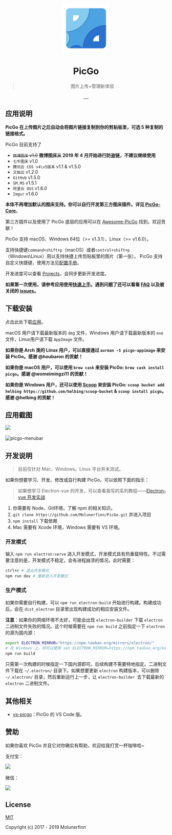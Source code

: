 <div align="center">
  <img src="https://raw.githubusercontent.com/Molunerfinn/test/master/picgo/New%20LOGO-150.png" alt="">
  <h1>PicGo</h1>
  <blockquote>图片上传+管理新体验 </blockquote>
  <a href="https://github.com/feross/standard">
    <img src="https://img.shields.io/badge/code%20style-standard-green.svg?style=flat-square" alt="">
  </a>
  <a href="https://travis-ci.org/Molunerfinn/PicGo/builds">
    <img src="https://img.shields.io/travis/Molunerfinn/PicGo.svg?style=flat-square" alt="">
  </a>
  <a href="https://github.com/Molunerfinn/PicGo/releases">
    <img src="https://img.shields.io/github/downloads/Molunerfinn/PicGo/total.svg?style=flat-square" alt="">
  </a>
  <a href="https://github.com/Molunerfinn/PicGo/releases/latest">
    <img src="https://img.shields.io/github/release/Molunerfinn/PicGo.svg?style=flat-square" alt="">
  </a>
  <a href="https://github.com/PicGo/bump-version">
    <img src="https://img.shields.io/badge/picgo-convention-blue.svg?style=flat-square" alt="">
  </a>
</div>

## 应用说明

**PicGo 在上传图片之后自动会将图片链接复制到你的剪贴板里，可选 5 种复制的链接格式。**

PicGo 目前支持了

- ~~`微博图床` v1.0~~ **微博图床从 2019 年 4 月开始进行防盗链，不建议继续使用**
- `七牛图床` v1.0
- `腾讯云 COS v4\v5版本` v1.1 & v1.5.0
- `又拍云` v1.2.0
- `GitHub` v1.5.0
- `SM.MS` v1.5.1
- `阿里云 OSS` v1.6.0
- `Imgur` v1.6.0

**本体不再增加默认的图床支持。你可以自行开发第三方图床插件。详见 [PicGo-Core](https://picgo.github.io/PicGo-Core-Doc/)**。

第三方插件以及使用了 PicGo 底层的应用可以在 [Awesome-PicGo](https://github.com/PicGo/Awesome-PicGo) 找到。欢迎贡献！

PicGo 支持 macOS、Windows 64位（>= v1.3.1），Linux（>= v1.6.0）。

支持快捷键`command+shift+p`（macOS）或者`control+shift+p`（Windows\Linux）用以支持快捷上传剪贴板里的图片（第一张）。
PicGo 支持自定义快捷键，使用方法见[配置手册](https://picgo.github.io/PicGo-Doc/zh/guide/config.html)。

开发进度可以查看 [Projects](https://github.com/Molunerfinn/PicGo/projects)，会同步更新开发进度。

**如果第一次使用，请参考应用使用[快速上手](https://picgo.github.io/PicGo-Doc/zh/guide/getting-started.html)。遇到问题了还可以看看 [FAQ](https://github.com/Molunerfinn/PicGo/blob/dev/FAQ.md) 以及被关闭的 [issues](https://github.com/Molunerfinn/PicGo/issues?q=is%3Aissue+is%3Aclosed)。**

## 下载安装

点击此处下载[应用](https://github.com/Molunerfinn/PicGo/releases)。

macOS 用户请下载最新版本的 `dmg` 文件，Windows 用户请下载最新版本的 `exe` 文件，Linux用户请下载 `AppImage` 文件。

**如果你是 Arch 类的 Linux 用户，可以直接通过 `aurman -S picgo-appimage` 来安装 PicGo。感谢 @houbaron 的贡献！**

**如果你是 macOS 用户，可以使用 `brew cask` 来安装 PicGo: `brew cask install picgo`。感谢 @womeimingzi11 的贡献！**

**如果你是 Windows 用户，还可以使用 [Scoop](https://scoop.sh/) 来安装 PicGo: `scoop bucket add helbing https://github.com/helbing/scoop-bucket` & `scoop install picgo`。 感谢 @helbing 的贡献！**

## 应用截图

![](https://raw.githubusercontent.com/Molunerfinn/test/master/picgo/picgo-2.0.gif)

![picgo-menubar](https://user-images.githubusercontent.com/12621342/34242310-b5056510-e655-11e7-8568-60ffd4f71910.gif)

## 开发说明

> 目前仅针对 Mac、Windows。Linux 平台并未测试。

如果你想要学习、开发、修改或自行构建 PicGo，可以依照下面的指示：

> 如果想学习 Electron-vue 的开发，可以查看我写的系列教程——[Electron-vue 开发实战](https://molunerfinn.com/tags/Electron-vue/)

1. 你需要有 Node、Git环境，了解 npm 的相关知识。
2. `git clone https://github.com/Molunerfinn/PicGo.git` 并进入项目
3. `npm install` 下载依赖
4. Mac 需要有 Xcode 环境，Windows 需要有 VS 环境。

### 开发模式

输入 `npm run electron:serve` 进入开发模式，开发模式具有热重载特性。不过需要注意的是，开发模式不稳定，会有进程崩溃的情况。此时需要：

```bash
ctrl+c # 退出开发模式
npm run dev # 重新进入开发模式
```

### 生产模式

如果你需要自行构建，可以 `npm run electron:build` 开始进行构建。构建成功后，会在 `dist_electron` 目录里出现构建成功的相应安装文件。

**注意**：如果你的网络环境不太好，可能会出现 `electron-builder` 下载 `electron` 二进制文件失败的情况。这个时候需要在 `npm run build` 之前指定一下 `electron` 的源为国内源：

```bash
export ELECTRON_MIRROR="https://npm.taobao.org/mirrors/electron/"
# 在 Windows 上，则可以使用 set ELECTRON_MIRROR=https://npm.taobao.org/mirrors/electron/ （无需引号）
npm run build
```

只需第一次构建的时候指定一下国内源即可。后续构建不需要特地指定。二进制文件下载在 `~/.electron/` 目录下。如果想要更新 `electron` 构建版本，可以删除 `~/.electron/` 目录，然后重新运行上一步，让 `electron-builder `去下载最新的 `electron` 二进制文件。

## 其他相关

- [vs-picgo](https://github.com/Spades-S/vs-picgo)：PicGo 的 VS Code 版。

## 赞助

如果你喜欢 PicGo 并且它对你确实有帮助，欢迎给我打赏一杯咖啡哈~

支付宝：

![](https://user-images.githubusercontent.com/12621342/34188165-e7cdf372-e56f-11e7-8732-1338c88b9bb7.jpg)

微信：

![](https://user-images.githubusercontent.com/12621342/34188201-212cda84-e570-11e7-9b7a-abb298699d85.jpg)

## License

[MIT](http://opensource.org/licenses/MIT)

Copyright (c) 2017 - 2019 Molunerfinn